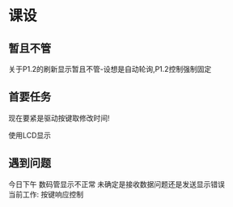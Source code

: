 # 课设
## 暂且不管
 关于P1.2的刷新显示暂且不管-设想是自动轮询,P1.2控制强制固定  

## 首要任务  
现在要紧是驱动按键取修改时间!  

使用LCD显示  

## 遇到问题
今日下午 数码管显示不正常 未确定是接收数据问题还是发送显示错误  
当前工作:   按键响应控制  

